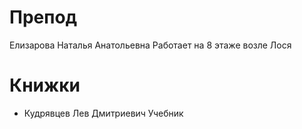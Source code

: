 # Препод 
Елизарова Наталья Анатольевна
Работает на 8 этаже возле Лося
# Книжки
- Кудрявцев Лев Дмитриевич Учебник